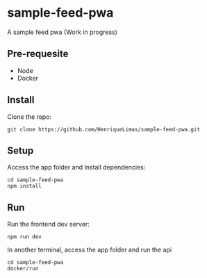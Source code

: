# sample-feed-pwa
A sample feed pwa (Work in progress)

## Pre-requesite

- Node
- Docker

## Install

Clone the repo:

```
git clone https://github.com/HenriqueLimas/sample-feed-pwa.git
```

## Setup
Access the app folder and Install dependencies:

```
cd sample-feed-pwa
npm install
```

## Run
Run the frontend dev server:

```
npm run dev
```

In another terminal, access the app folder and run the api

```
cd sample-feed-pwa
docker/run
```
